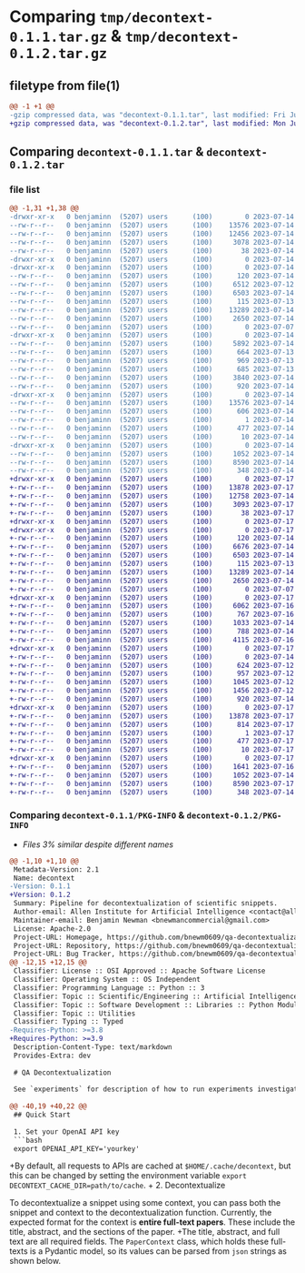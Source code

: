 # Comparing `tmp/decontext-0.1.1.tar.gz` & `tmp/decontext-0.1.2.tar.gz`

## filetype from file(1)

```diff
@@ -1 +1 @@
-gzip compressed data, was "decontext-0.1.1.tar", last modified: Fri Jul 14 02:49:07 2023, max compression
+gzip compressed data, was "decontext-0.1.2.tar", last modified: Mon Jul 17 19:26:07 2023, max compression
```

## Comparing `decontext-0.1.1.tar` & `decontext-0.1.2.tar`

### file list

```diff
@@ -1,31 +1,38 @@
-drwxr-xr-x   0 benjaminn  (5207) users      (100)        0 2023-07-14 02:49:07.214471 decontext-0.1.1/
--rw-r--r--   0 benjaminn  (5207) users      (100)    13576 2023-07-14 02:49:07.213471 decontext-0.1.1/PKG-INFO
--rw-r--r--   0 benjaminn  (5207) users      (100)    12456 2023-07-14 01:41:35.000000 decontext-0.1.1/README.md
--rw-r--r--   0 benjaminn  (5207) users      (100)     3078 2023-07-14 02:38:41.000000 decontext-0.1.1/pyproject.toml
--rw-r--r--   0 benjaminn  (5207) users      (100)       38 2023-07-14 02:49:07.215471 decontext-0.1.1/setup.cfg
-drwxr-xr-x   0 benjaminn  (5207) users      (100)        0 2023-07-14 02:49:07.112475 decontext-0.1.1/src/
-drwxr-xr-x   0 benjaminn  (5207) users      (100)        0 2023-07-14 02:49:07.156473 decontext-0.1.1/src/decontext/
--rw-r--r--   0 benjaminn  (5207) users      (100)      120 2023-07-14 01:43:45.000000 decontext-0.1.1/src/decontext/__init__.py
--rw-r--r--   0 benjaminn  (5207) users      (100)     6512 2023-07-12 22:06:39.000000 decontext-0.1.1/src/decontext/cache.py
--rw-r--r--   0 benjaminn  (5207) users      (100)     6503 2023-07-14 01:23:06.000000 decontext-0.1.1/src/decontext/data_types.py
--rw-r--r--   0 benjaminn  (5207) users      (100)      115 2023-07-13 17:38:14.000000 decontext-0.1.1/src/decontext/logging.py
--rw-r--r--   0 benjaminn  (5207) users      (100)    13289 2023-07-14 01:05:17.000000 decontext-0.1.1/src/decontext/model.py
--rw-r--r--   0 benjaminn  (5207) users      (100)     2650 2023-07-14 02:03:38.000000 decontext-0.1.1/src/decontext/pipeline.py
--rw-r--r--   0 benjaminn  (5207) users      (100)        0 2023-07-07 20:57:14.000000 decontext-0.1.1/src/decontext/py.typed
-drwxr-xr-x   0 benjaminn  (5207) users      (100)        0 2023-07-14 02:49:07.198472 decontext-0.1.1/src/decontext/step/
--rw-r--r--   0 benjaminn  (5207) users      (100)     5892 2023-07-14 00:52:27.000000 decontext-0.1.1/src/decontext/step/qa.py
--rw-r--r--   0 benjaminn  (5207) users      (100)      664 2023-07-13 17:38:14.000000 decontext-0.1.1/src/decontext/step/qgen.py
--rw-r--r--   0 benjaminn  (5207) users      (100)      969 2023-07-13 17:38:14.000000 decontext-0.1.1/src/decontext/step/step.py
--rw-r--r--   0 benjaminn  (5207) users      (100)      685 2023-07-13 17:38:14.000000 decontext-0.1.1/src/decontext/step/synth.py
--rw-r--r--   0 benjaminn  (5207) users      (100)     3840 2023-07-14 01:03:23.000000 decontext-0.1.1/src/decontext/template.py
--rw-r--r--   0 benjaminn  (5207) users      (100)      920 2023-07-14 00:52:27.000000 decontext-0.1.1/src/decontext/utils.py
-drwxr-xr-x   0 benjaminn  (5207) users      (100)        0 2023-07-14 02:49:07.183472 decontext-0.1.1/src/decontext.egg-info/
--rw-r--r--   0 benjaminn  (5207) users      (100)    13576 2023-07-14 02:49:07.000000 decontext-0.1.1/src/decontext.egg-info/PKG-INFO
--rw-r--r--   0 benjaminn  (5207) users      (100)      606 2023-07-14 02:49:07.000000 decontext-0.1.1/src/decontext.egg-info/SOURCES.txt
--rw-r--r--   0 benjaminn  (5207) users      (100)        1 2023-07-14 02:49:07.000000 decontext-0.1.1/src/decontext.egg-info/dependency_links.txt
--rw-r--r--   0 benjaminn  (5207) users      (100)      477 2023-07-14 02:49:07.000000 decontext-0.1.1/src/decontext.egg-info/requires.txt
--rw-r--r--   0 benjaminn  (5207) users      (100)       10 2023-07-14 02:49:07.000000 decontext-0.1.1/src/decontext.egg-info/top_level.txt
-drwxr-xr-x   0 benjaminn  (5207) users      (100)        0 2023-07-14 02:49:07.209471 decontext-0.1.1/tests/
--rw-r--r--   0 benjaminn  (5207) users      (100)     1052 2023-07-14 02:43:59.000000 decontext-0.1.1/tests/test_data_types.py
--rw-r--r--   0 benjaminn  (5207) users      (100)     8590 2023-07-14 00:56:27.000000 decontext-0.1.1/tests/test_pipeline.py
--rw-r--r--   0 benjaminn  (5207) users      (100)      348 2023-07-14 00:52:27.000000 decontext-0.1.1/tests/test_utils.py
+drwxr-xr-x   0 benjaminn  (5207) users      (100)        0 2023-07-17 19:26:07.788131 decontext-0.1.2/
+-rw-r--r--   0 benjaminn  (5207) users      (100)    13878 2023-07-17 19:26:07.786131 decontext-0.1.2/PKG-INFO
+-rw-r--r--   0 benjaminn  (5207) users      (100)    12758 2023-07-14 20:36:02.000000 decontext-0.1.2/README.md
+-rw-r--r--   0 benjaminn  (5207) users      (100)     3093 2023-07-17 19:25:34.000000 decontext-0.1.2/pyproject.toml
+-rw-r--r--   0 benjaminn  (5207) users      (100)       38 2023-07-17 19:26:07.788131 decontext-0.1.2/setup.cfg
+drwxr-xr-x   0 benjaminn  (5207) users      (100)        0 2023-07-17 19:26:07.651137 decontext-0.1.2/src/
+drwxr-xr-x   0 benjaminn  (5207) users      (100)        0 2023-07-17 19:26:07.703135 decontext-0.1.2/src/decontext/
+-rw-r--r--   0 benjaminn  (5207) users      (100)      120 2023-07-14 01:43:45.000000 decontext-0.1.2/src/decontext/__init__.py
+-rw-r--r--   0 benjaminn  (5207) users      (100)     6676 2023-07-14 20:16:15.000000 decontext-0.1.2/src/decontext/cache.py
+-rw-r--r--   0 benjaminn  (5207) users      (100)     6503 2023-07-14 01:23:06.000000 decontext-0.1.2/src/decontext/data_types.py
+-rw-r--r--   0 benjaminn  (5207) users      (100)      115 2023-07-13 17:38:14.000000 decontext-0.1.2/src/decontext/logging.py
+-rw-r--r--   0 benjaminn  (5207) users      (100)    13289 2023-07-14 01:05:17.000000 decontext-0.1.2/src/decontext/model.py
+-rw-r--r--   0 benjaminn  (5207) users      (100)     2650 2023-07-14 02:03:38.000000 decontext-0.1.2/src/decontext/pipeline.py
+-rw-r--r--   0 benjaminn  (5207) users      (100)        0 2023-07-07 20:57:14.000000 decontext-0.1.2/src/decontext/py.typed
+drwxr-xr-x   0 benjaminn  (5207) users      (100)        0 2023-07-17 19:26:07.744133 decontext-0.1.2/src/decontext/step/
+-rw-r--r--   0 benjaminn  (5207) users      (100)     6062 2023-07-16 15:46:42.000000 decontext-0.1.2/src/decontext/step/qa.py
+-rw-r--r--   0 benjaminn  (5207) users      (100)      767 2023-07-16 15:53:33.000000 decontext-0.1.2/src/decontext/step/qgen.py
+-rw-r--r--   0 benjaminn  (5207) users      (100)     1033 2023-07-14 15:49:13.000000 decontext-0.1.2/src/decontext/step/step.py
+-rw-r--r--   0 benjaminn  (5207) users      (100)      788 2023-07-14 16:37:13.000000 decontext-0.1.2/src/decontext/step/synth.py
+-rw-r--r--   0 benjaminn  (5207) users      (100)     4115 2023-07-16 15:54:26.000000 decontext-0.1.2/src/decontext/template.py
+drwxr-xr-x   0 benjaminn  (5207) users      (100)        0 2023-07-17 19:26:07.765132 decontext-0.1.2/src/decontext/templates/
+-rw-r--r--   0 benjaminn  (5207) users      (100)        0 2023-07-14 15:40:25.000000 decontext-0.1.2/src/decontext/templates/__init__.py
+-rw-r--r--   0 benjaminn  (5207) users      (100)      624 2023-07-12 00:22:38.000000 decontext-0.1.2/src/decontext/templates/qa_fulltext.yaml
+-rw-r--r--   0 benjaminn  (5207) users      (100)      957 2023-07-12 20:55:22.000000 decontext-0.1.2/src/decontext/templates/qa_retrieval.yaml
+-rw-r--r--   0 benjaminn  (5207) users      (100)     1045 2023-07-12 00:21:41.000000 decontext-0.1.2/src/decontext/templates/qgen.yaml
+-rw-r--r--   0 benjaminn  (5207) users      (100)     1456 2023-07-12 00:19:47.000000 decontext-0.1.2/src/decontext/templates/synth.yaml
+-rw-r--r--   0 benjaminn  (5207) users      (100)      920 2023-07-14 00:52:27.000000 decontext-0.1.2/src/decontext/utils.py
+drwxr-xr-x   0 benjaminn  (5207) users      (100)        0 2023-07-17 19:26:07.727134 decontext-0.1.2/src/decontext.egg-info/
+-rw-r--r--   0 benjaminn  (5207) users      (100)    13878 2023-07-17 19:26:07.000000 decontext-0.1.2/src/decontext.egg-info/PKG-INFO
+-rw-r--r--   0 benjaminn  (5207) users      (100)      814 2023-07-17 19:26:07.000000 decontext-0.1.2/src/decontext.egg-info/SOURCES.txt
+-rw-r--r--   0 benjaminn  (5207) users      (100)        1 2023-07-17 19:26:07.000000 decontext-0.1.2/src/decontext.egg-info/dependency_links.txt
+-rw-r--r--   0 benjaminn  (5207) users      (100)      477 2023-07-17 19:26:07.000000 decontext-0.1.2/src/decontext.egg-info/requires.txt
+-rw-r--r--   0 benjaminn  (5207) users      (100)       10 2023-07-17 19:26:07.000000 decontext-0.1.2/src/decontext.egg-info/top_level.txt
+drwxr-xr-x   0 benjaminn  (5207) users      (100)        0 2023-07-17 19:26:07.783131 decontext-0.1.2/tests/
+-rw-r--r--   0 benjaminn  (5207) users      (100)     1641 2023-07-16 15:53:55.000000 decontext-0.1.2/tests/test_cache.py
+-rw-r--r--   0 benjaminn  (5207) users      (100)     1052 2023-07-14 02:43:59.000000 decontext-0.1.2/tests/test_data_types.py
+-rw-r--r--   0 benjaminn  (5207) users      (100)     8590 2023-07-17 19:02:09.000000 decontext-0.1.2/tests/test_pipeline.py
+-rw-r--r--   0 benjaminn  (5207) users      (100)      348 2023-07-14 00:52:27.000000 decontext-0.1.2/tests/test_utils.py
```

### Comparing `decontext-0.1.1/PKG-INFO` & `decontext-0.1.2/PKG-INFO`

 * *Files 3% similar despite different names*

```diff
@@ -1,10 +1,10 @@
 Metadata-Version: 2.1
 Name: decontext
-Version: 0.1.1
+Version: 0.1.2
 Summary: Pipeline for decontextualization of scientific snippets.
 Author-email: Allen Institute for Artificial Intelligence <contact@allenai.org>, Benjamin Newman <bnewmancommercial@gmail.com>, Luca Soldaini <luca@soldaini.net>, Kyle Lo <kylel@allenai.org>
 Maintainer-email: Benjamin Newman <bnewmancommercial@gmail.com>
 License: Apache-2.0
 Project-URL: Homepage, https://github.com/bnewm0609/qa-decontextualization
 Project-URL: Repository, https://github.com/bnewm0609/qa-decontextualization
 Project-URL: Bug Tracker, https://github.com/bnewm0609/qa-decontextualization/issues
@@ -12,15 +12,15 @@
 Classifier: License :: OSI Approved :: Apache Software License
 Classifier: Operating System :: OS Independent
 Classifier: Programming Language :: Python :: 3
 Classifier: Topic :: Scientific/Engineering :: Artificial Intelligence
 Classifier: Topic :: Software Development :: Libraries :: Python Modules
 Classifier: Topic :: Utilities
 Classifier: Typing :: Typed
-Requires-Python: >=3.8
+Requires-Python: >=3.9
 Description-Content-Type: text/markdown
 Provides-Extra: dev
 
 # QA Decontextualization
 
 See `experiments` for description of how to run experiments investigating this method.
 
@@ -40,19 +40,22 @@
 ## Quick Start
 
 1. Set your OpenAI API key
 ```bash
 export OPENAI_API_KEY='yourkey'
 ```
 
+By default, all requests to APIs are cached at `$HOME/.cache/decontext`, but this can be changed by setting the environment variable `export DECONTEXT_CACHE_DIR=path/to/cache`.
+
 2. Decontextualize
 
 To decontextualize a snippet using some context, you can pass both the snippet and context to the decontextualization function.
 Currently, the expected format for the context is __entire full-text papers__.
 These include the title, abstract, and the sections of the paper.
+The title, abstract, and full text are all required fields.
 The `PaperContext` class, which holds these full-texts is a Pydantic model, so its values can be parsed from `json` strings as shown below.
 <!-- The decontextualization will be best if it includes certain parts of the paper: especially the title, abstract, and the paragraph surrounding the snippet. If these can't be found, a warning will be raised.
 ```python
 from decontext import decontext
 
 context_paragraph_1 = "Data collection. Subreddits are sub-communities on Reddit oriented around specific interests or topics, such as technology or politics. Sampling from Reddit as a whole would bias the model towards the most commonly discussed content. But by sampling posts from individual subreddits, we can control the kinds of posts we use to train our model. To collect a diverse training dataset, we have randomly sampled 1000 posts each from the subreddits politics, business, science, and AskReddit, and 1000 additional posts from the Reddit frontpage. All posts in our sample appeared between January 2007 and March 2015, and to control for length effects, contain between 300 and 400 characters. This results in a total training dataset of 5000 posts."
 
@@ -116,14 +119,15 @@
 Additionally, the `decontext` function also supports using multiple papers as context:
 ```python
 decontext(snippet=snippet, context=paper_1_context, additional_context=[paper_2_context])
 ```
 The argument `context` should be the one that contains the snippet. The argument `additional_context` can contain other potentially useful material (e.g. papers that are cited in the snippet).
 
 3. Debugging
+
 For debugging purposes, it's useful to have access to the intermediate outputs of the pipeline. To show these, set the `return_metadata` argument to `True`. The returned metadata is an instance of `decontext.PaperSnippet`, which contains these outputs along with the cost of the run.
 ```python
 new_snippet, metadata = decontext(snippet, paper_1, return_metadata=True)
 
 >   PaperSnippet({
         "idx": "<unique identifier for the snippet>" ,
         "snippet": "<original snippet>",
@@ -212,33 +216,32 @@
     TemplateQAStep(),
     TemplateSynthStep(),
 ])
 
 decontext(snippet=snippet, context=context, pipeline=pipeline)
 ```
 
-
+The templates used to prompt OpenAI models for the default Pipeline are `yaml` files defined in `src/decontext/templates`.
 
 ## Function Declaration
 ```python
 def decontext(
     snippet: str,
-    context: PaperContext, # Union[str, List[str], PaperContext, List[PaperContext]],
+    context: PaperContext,
     additional_contexts: Optional[List[PaperContext]] = None,
-    # config: Union[Config, str, Path] = "configs/default.yaml",
     pipeline: Optional[Pipeline] = None,
     return_metadata: bool = False,
 ) -> Union[str, Tuple[str, PaperSnippet]]:
     """Decontextualizes the snippet using the given context according to the given config.
 
     Args:
         snippet: The text snippet to decontextualize.
         context: The context to incorporate into the decontextualization. This context must include the snippet.
         additional_contexts: Additional context to use in the decontextualization (eg papers that are cited in the snippet).
-        pipeline: The pipeline to run on the snippet.
+        pipeline: The pipeline to run on the snippet. If not provided, a default retrieval-based pipeline will be run.
         return_metadata: Flag for returning the PaperSnippet object with intermediate outputs. (See below).
 
     Returns:
         string with the decontextualized version of the snippet.
 
         if `return_metadata = True`, additionally return the intermediate results for each step of the pipeline
         as described above.
```

### Comparing `decontext-0.1.1/README.md` & `decontext-0.1.2/README.md`

 * *Files 1% similar despite different names*

```diff
@@ -18,19 +18,22 @@
 ## Quick Start
 
 1. Set your OpenAI API key
 ```bash
 export OPENAI_API_KEY='yourkey'
 ```
 
+By default, all requests to APIs are cached at `$HOME/.cache/decontext`, but this can be changed by setting the environment variable `export DECONTEXT_CACHE_DIR=path/to/cache`.
+
 2. Decontextualize
 
 To decontextualize a snippet using some context, you can pass both the snippet and context to the decontextualization function.
 Currently, the expected format for the context is __entire full-text papers__.
 These include the title, abstract, and the sections of the paper.
+The title, abstract, and full text are all required fields.
 The `PaperContext` class, which holds these full-texts is a Pydantic model, so its values can be parsed from `json` strings as shown below.
 <!-- The decontextualization will be best if it includes certain parts of the paper: especially the title, abstract, and the paragraph surrounding the snippet. If these can't be found, a warning will be raised.
 ```python
 from decontext import decontext
 
 context_paragraph_1 = "Data collection. Subreddits are sub-communities on Reddit oriented around specific interests or topics, such as technology or politics. Sampling from Reddit as a whole would bias the model towards the most commonly discussed content. But by sampling posts from individual subreddits, we can control the kinds of posts we use to train our model. To collect a diverse training dataset, we have randomly sampled 1000 posts each from the subreddits politics, business, science, and AskReddit, and 1000 additional posts from the Reddit frontpage. All posts in our sample appeared between January 2007 and March 2015, and to control for length effects, contain between 300 and 400 characters. This results in a total training dataset of 5000 posts."
 
@@ -94,14 +97,15 @@
 Additionally, the `decontext` function also supports using multiple papers as context:
 ```python
 decontext(snippet=snippet, context=paper_1_context, additional_context=[paper_2_context])
 ```
 The argument `context` should be the one that contains the snippet. The argument `additional_context` can contain other potentially useful material (e.g. papers that are cited in the snippet).
 
 3. Debugging
+
 For debugging purposes, it's useful to have access to the intermediate outputs of the pipeline. To show these, set the `return_metadata` argument to `True`. The returned metadata is an instance of `decontext.PaperSnippet`, which contains these outputs along with the cost of the run.
 ```python
 new_snippet, metadata = decontext(snippet, paper_1, return_metadata=True)
 
 >   PaperSnippet({
         "idx": "<unique identifier for the snippet>" ,
         "snippet": "<original snippet>",
@@ -190,33 +194,32 @@
     TemplateQAStep(),
     TemplateSynthStep(),
 ])
 
 decontext(snippet=snippet, context=context, pipeline=pipeline)
 ```
 
-
+The templates used to prompt OpenAI models for the default Pipeline are `yaml` files defined in `src/decontext/templates`.
 
 ## Function Declaration
 ```python
 def decontext(
     snippet: str,
-    context: PaperContext, # Union[str, List[str], PaperContext, List[PaperContext]],
+    context: PaperContext,
     additional_contexts: Optional[List[PaperContext]] = None,
-    # config: Union[Config, str, Path] = "configs/default.yaml",
     pipeline: Optional[Pipeline] = None,
     return_metadata: bool = False,
 ) -> Union[str, Tuple[str, PaperSnippet]]:
     """Decontextualizes the snippet using the given context according to the given config.
 
     Args:
         snippet: The text snippet to decontextualize.
         context: The context to incorporate into the decontextualization. This context must include the snippet.
         additional_contexts: Additional context to use in the decontextualization (eg papers that are cited in the snippet).
-        pipeline: The pipeline to run on the snippet.
+        pipeline: The pipeline to run on the snippet. If not provided, a default retrieval-based pipeline will be run.
         return_metadata: Flag for returning the PaperSnippet object with intermediate outputs. (See below).
 
     Returns:
         string with the decontextualized version of the snippet.
 
         if `return_metadata = True`, additionally return the intermediate results for each step of the pipeline
         as described above.
```

### Comparing `decontext-0.1.1/pyproject.toml` & `decontext-0.1.2/pyproject.toml`

 * *Files 2% similar despite different names*

```diff
@@ -1,16 +1,16 @@
 [project]
 name = "decontext"
-version = "0.1.1"
+version = "0.1.2"
 description = """\
 Pipeline for decontextualization of scientific snippets.
 """
 license = {text = "Apache-2.0"}
 readme = "README.md"
-requires-python = ">=3.8"
+requires-python = ">=3.9"
 dependencies = [
     "anthropic==0.2.10",
     "diskcache==5.6.1",
     "filelock==3.12.2",
     "Jinja2==3.1.2",
     "shadow-scholar==0.6.1",
     "omegaconf==2.2.3",
@@ -65,15 +65,15 @@
 "Bug Tracker" = "https://github.com/bnewm0609/qa-decontextualization/issues"
 
 
 [tool.setuptools.packages.find]
 where = ["src"]
 
 [tool.setuptools.package-data]
-decontext = ["py.typed"]
+decontext = ["py.typed", "templates/*"]
 
 
 [build-system]
 build-backend = "setuptools.build_meta"
 requires = [
     "setuptools >= 61.0.0",
     "pip >= 21.0.0",
```

### Comparing `decontext-0.1.1/src/decontext/cache.py` & `decontext-0.1.2/src/decontext/cache.py`

 * *Files 7% similar despite different names*

```diff
@@ -1,16 +1,20 @@
 import json
+import os
 from pathlib import Path
 
 from diskcache import Index
 from filelock import FileLock
 
 
-OPENAI_CACHE_DIR = f"{Path.home()}/nfs/.cache/openai/"
-OPENAI_DISKCACHE_DIR = f"{Path.home()}/nfs/.cache/openai_diskcache/"
+CACHE_DIR = os.environ.get(
+    "DECONTEXT_CACHE_DIR", f"{Path.home()}/.cache/decontext"
+)
+OPENAI_CACHE_DIR = f"{CACHE_DIR}/jsoncache/"
+OPENAI_DISKCACHE_DIR = f"{CACHE_DIR}/diskcache/"
 
 
 class DiskCache:
     def __init__(
         self, cache: dict, cache_dir: str, enforce_cached: bool = False
     ) -> None:
         """Initialize the Cache.
@@ -55,14 +59,16 @@
         Args:
             key (str): The key to the cache.
             fn (Callable): The function to call upon a cache miss.
 
         Returns:
             The value stored at the key or the result of calling the function.
         """
+        # breakpoint()
+        # assert self.cache_dir == "~/nfs/.cache/decontext/diskcache"
         if key in self._cache:
             print("Found example in cache")
             return self._cache[key]
         else:
             if not self.enforce_cached:
                 self._cache[key] = fn()
                 # self.save()
```

### Comparing `decontext-0.1.1/src/decontext/data_types.py` & `decontext-0.1.2/src/decontext/data_types.py`

 * *Files identical despite different names*

### Comparing `decontext-0.1.1/src/decontext/model.py` & `decontext-0.1.2/src/decontext/model.py`

 * *Files identical despite different names*

### Comparing `decontext-0.1.1/src/decontext/pipeline.py` & `decontext-0.1.2/src/decontext/pipeline.py`

 * *Files identical despite different names*

### Comparing `decontext-0.1.1/src/decontext/step/qa.py` & `decontext-0.1.2/src/decontext/step/qa.py`

 * *Files 8% similar despite different names*

```diff
@@ -1,27 +1,28 @@
 import json
 import os
 import tempfile
 from collections import defaultdict
 from contextlib import ExitStack
+from importlib import resources
 
 from shadow_scholar.app import pdod
 
 from decontext.data_types import PaperSnippet, Section
 from decontext.step.step import QAStep, TemplatePipelineStep
 from decontext.utils import none_check
 
 
 class TemplateRetrievalQAStep(QAStep, TemplatePipelineStep):
     """Template step that does retrieval"""
 
     def __init__(self):
-        super().__init__(
-            model_name="gpt-4", template="templates/qa_retrieval.yaml"
-        )
+        with resources.path("decontext.templates", "qa_retrieval.yaml") as f:
+            template_path = f
+        super().__init__(model_name="gpt-4", template=template_path)
 
     def retrieve(self, paper_snippet: PaperSnippet):
         # TODO: cache these
         additional_contexts = none_check(paper_snippet.additional_contexts, [])
         contexts = [paper_snippet.context] + additional_contexts
         # 1. create the doc(s)
 
@@ -98,15 +99,14 @@
             os.remove(query_file_name)
             os.remove(retrieval_output_file_name)
 
         return paper_retrieval_output_file
 
     def run(self, snippet: PaperSnippet):
         self.retrieve(snippet)
-
         for question in snippet.qae:
             unique_evidence = set(
                 [
                     ev.paragraph
                     for ev in (none_check(question.evidence, []))
                     if (
                         ev.paragraph != snippet.context.abstract
@@ -127,31 +127,30 @@
                     "title": snippet.context.title,
                     "abstract": snippet.context.abstract,
                     "section_with_snippet": section_with_snippet,
                     "paragraph_with_snippet": paragraph_with_snippet,
                     "unique_evidence": list(unique_evidence),
                 }
             )
-
             result = self.model(prompt)
             answer = self.model.extract_text(result)
             snippet.add_answer(qid=question.qid, answer=answer)
             snippet.add_cost(result.cost)
 
 
 class TemplateFullTextQAStep(QAStep, TemplatePipelineStep):
     """Runs the QA component of the decontextualization Pipeline using the whole context paper.
 
     All additional context papers are ignored.
     """
 
     def __init__(self):
-        super().__init__(
-            model_name="gpt-4", template="templates/qa_fulltext.yaml"
-        )
+        with resources.path("decontext.templates", "qa_fulltext.yaml") as f:
+            template_path = f
+        super().__init__(model_name="gpt-4", template=template_path)
 
     def run(self, snippet: PaperSnippet):
         for question in snippet.qae:
             prompt = self.template.fill(
                 {
                     "snippet": snippet.snippet,
                     "question": question.question,
```

### Comparing `decontext-0.1.1/src/decontext/step/qgen.py` & `decontext-0.1.2/src/decontext/step/synth.py`

 * *Files 24% similar despite different names*

```diff
@@ -1,18 +1,24 @@
+from importlib import resources
+
 from decontext.data_types import PaperSnippet
-from decontext.step.step import TemplatePipelineStep, QGenStep
+from .step import TemplatePipelineStep, SynthesisStep
 
 
-class TemplateQGenStep(QGenStep, TemplatePipelineStep):
+class TemplateSynthStep(SynthesisStep, TemplatePipelineStep):
     def __init__(self):
-        super().__init__(
-            model_name="text-davinci-003", template="templates/qgen.yaml"
-        )
+        with resources.path("decontext.templates", "synth.yaml") as f:
+            template_path = f
+        super().__init__(model_name="text-davinci-003", template=template_path)
 
     def run(self, snippet: PaperSnippet):
-        prompt = self.template.fill(snippet.dict())
+        prompt = self.template.fill(
+            {
+                "questions": snippet.qae,
+                "sentence": snippet.snippet,
+            }
+        )
+
         response = self.model(prompt)
-        text = self.model.extract_text(response)
-        for line in text.strip().splitlines():
-            question = line.lstrip(" -*")
-            snippet.add_question(question=question)
+        synth = self.model.extract_text(response)
+        snippet.add_decontextualized_snippet(synth)
         snippet.add_cost(response.cost)
```

### Comparing `decontext-0.1.1/src/decontext/step/step.py` & `decontext-0.1.2/src/decontext/step/step.py`

 * *Files 13% similar despite different names*

```diff
@@ -1,7 +1,10 @@
+from pathlib import Path
+from typing import Union
+
 from decontext.data_types import PaperSnippet
 from decontext.model import load_model
 from decontext.template import Template
 
 
 class PipelineStep:
     """Base class for Pipeline components."""
@@ -25,15 +28,15 @@
 class SynthesisStep(PipelineStep):
     name = "synth"
 
 
 class TemplatePipelineStep(PipelineStep):
     """Base class for steps that use templates"""
 
-    def __init__(self, model_name: str, template: str):
+    def __init__(self, model_name: str, template: Union[str, Path]):
         """Initialize the Pipeline step by loading a model
 
         Args:
             model_name (str): name of the api model to use (e.g. 'text-davinci-003')
             template (str): template or path to template
         """
```

### Comparing `decontext-0.1.1/src/decontext/template.py` & `decontext-0.1.2/src/decontext/template.py`

 * *Files 12% similar despite different names*

```diff
@@ -5,24 +5,24 @@
 from jinja2 import Template as JTemplate
 import yaml
 
 from decontext.data_types import OpenAIChatMessage
 
 
 class Template:
-    def __init__(self, template: Union[str, List]):
+    def __init__(self, template: Union[Path, str, List]):
         self.template = self.load_template(template)
 
         if isinstance(self.template, str):
             self.template_type = "completion"
         else:
             self.template_type = "openai_chat"
 
     def load_template(
-        self, template: Union[str, List]
+        self, template: Union[Path, str, List]
     ) -> Union[List[OpenAIChatMessage], str]:
         """Load the template from the config.
 
         The passed template takes one of three forms:
         1. a list[dict[str, str]] (for the OpenAI Chat Endpoint). The keys are the role ("user", "system")
             and the values are the template for that message. The dict[str, str] is converted into an
             `OpenAIChatMessage`.
@@ -34,48 +34,53 @@
             template (Union[str, list]): The template or a path to a yaml file with template.
 
         Returns:
             list[OpenAIChatMessage] for the OpenAI Chat API case and a str for the Completion or Claude
             cases with the template. The template is not filled at this point.
         """
 
+        loaded_template: Union[List[OpenAIChatMessage], str] = ""
         # there are a few choices for template:
-        if (
+        if isinstance(template, Path) or (
             isinstance(template, str)
             and len(template) < 256
             and Path(template).is_file()
         ):
+            template = str(template)
             # the template is a path to a file - read the template from the file
             with open(template) as f:
                 if template.endswith("yaml"):
-                    template = yaml.safe_load(f)["template"]
-                    if isinstance(template, list):  # we're using OpenAI chat
-                        template = [
-                            OpenAIChatMessage(**item) for item in template
+                    loaded_template = yaml.safe_load(f)["template"]
+                    if isinstance(
+                        loaded_template, list
+                    ):  # we're using OpenAI chat
+                        loaded_template = [
+                            OpenAIChatMessage(**item)
+                            for item in loaded_template
                         ]
                 else:
-                    template = f.read()
+                    loaded_template = f.read()
         elif isinstance(template, str):
             # assume the template is for a non-chat model. It also could be a path that's misspelled.
             if template.endswith(".yaml") or template.endswith(".txt"):
                 raise FileNotFoundError(
                     f"Make sure path is correct. Unable to find this file: {template}"
                 )
-            template = template
+            loaded_template = template
         elif isinstance(
             template, list
         ):  # or isinstance(template, ListConfig):
             # assume that the passsed thing is the template dict itself
-            template = [OpenAIChatMessage(**item) for item in template]
+            loaded_template = [OpenAIChatMessage(**item) for item in template]
         else:
             raise ValueError(
                 "Template must be either a string, list or path to a valid file"
             )
 
-        return template
+        return loaded_template
 
     def fill(self, fields: dict) -> Union[List[OpenAIChatMessage], str]:
         result: Union[List[OpenAIChatMessage], str] = ""
         if self.template_type == "completion":
             result = JTemplate(
                 self.template, undefined=StrictUndefined
             ).render(fields)
```

### Comparing `decontext-0.1.1/src/decontext/utils.py` & `decontext-0.1.2/src/decontext/utils.py`

 * *Files identical despite different names*

### Comparing `decontext-0.1.1/src/decontext.egg-info/PKG-INFO` & `decontext-0.1.2/src/decontext.egg-info/PKG-INFO`

 * *Files 3% similar despite different names*

```diff
@@ -1,10 +1,10 @@
 Metadata-Version: 2.1
 Name: decontext
-Version: 0.1.1
+Version: 0.1.2
 Summary: Pipeline for decontextualization of scientific snippets.
 Author-email: Allen Institute for Artificial Intelligence <contact@allenai.org>, Benjamin Newman <bnewmancommercial@gmail.com>, Luca Soldaini <luca@soldaini.net>, Kyle Lo <kylel@allenai.org>
 Maintainer-email: Benjamin Newman <bnewmancommercial@gmail.com>
 License: Apache-2.0
 Project-URL: Homepage, https://github.com/bnewm0609/qa-decontextualization
 Project-URL: Repository, https://github.com/bnewm0609/qa-decontextualization
 Project-URL: Bug Tracker, https://github.com/bnewm0609/qa-decontextualization/issues
@@ -12,15 +12,15 @@
 Classifier: License :: OSI Approved :: Apache Software License
 Classifier: Operating System :: OS Independent
 Classifier: Programming Language :: Python :: 3
 Classifier: Topic :: Scientific/Engineering :: Artificial Intelligence
 Classifier: Topic :: Software Development :: Libraries :: Python Modules
 Classifier: Topic :: Utilities
 Classifier: Typing :: Typed
-Requires-Python: >=3.8
+Requires-Python: >=3.9
 Description-Content-Type: text/markdown
 Provides-Extra: dev
 
 # QA Decontextualization
 
 See `experiments` for description of how to run experiments investigating this method.
 
@@ -40,19 +40,22 @@
 ## Quick Start
 
 1. Set your OpenAI API key
 ```bash
 export OPENAI_API_KEY='yourkey'
 ```
 
+By default, all requests to APIs are cached at `$HOME/.cache/decontext`, but this can be changed by setting the environment variable `export DECONTEXT_CACHE_DIR=path/to/cache`.
+
 2. Decontextualize
 
 To decontextualize a snippet using some context, you can pass both the snippet and context to the decontextualization function.
 Currently, the expected format for the context is __entire full-text papers__.
 These include the title, abstract, and the sections of the paper.
+The title, abstract, and full text are all required fields.
 The `PaperContext` class, which holds these full-texts is a Pydantic model, so its values can be parsed from `json` strings as shown below.
 <!-- The decontextualization will be best if it includes certain parts of the paper: especially the title, abstract, and the paragraph surrounding the snippet. If these can't be found, a warning will be raised.
 ```python
 from decontext import decontext
 
 context_paragraph_1 = "Data collection. Subreddits are sub-communities on Reddit oriented around specific interests or topics, such as technology or politics. Sampling from Reddit as a whole would bias the model towards the most commonly discussed content. But by sampling posts from individual subreddits, we can control the kinds of posts we use to train our model. To collect a diverse training dataset, we have randomly sampled 1000 posts each from the subreddits politics, business, science, and AskReddit, and 1000 additional posts from the Reddit frontpage. All posts in our sample appeared between January 2007 and March 2015, and to control for length effects, contain between 300 and 400 characters. This results in a total training dataset of 5000 posts."
 
@@ -116,14 +119,15 @@
 Additionally, the `decontext` function also supports using multiple papers as context:
 ```python
 decontext(snippet=snippet, context=paper_1_context, additional_context=[paper_2_context])
 ```
 The argument `context` should be the one that contains the snippet. The argument `additional_context` can contain other potentially useful material (e.g. papers that are cited in the snippet).
 
 3. Debugging
+
 For debugging purposes, it's useful to have access to the intermediate outputs of the pipeline. To show these, set the `return_metadata` argument to `True`. The returned metadata is an instance of `decontext.PaperSnippet`, which contains these outputs along with the cost of the run.
 ```python
 new_snippet, metadata = decontext(snippet, paper_1, return_metadata=True)
 
 >   PaperSnippet({
         "idx": "<unique identifier for the snippet>" ,
         "snippet": "<original snippet>",
@@ -212,33 +216,32 @@
     TemplateQAStep(),
     TemplateSynthStep(),
 ])
 
 decontext(snippet=snippet, context=context, pipeline=pipeline)
 ```
 
-
+The templates used to prompt OpenAI models for the default Pipeline are `yaml` files defined in `src/decontext/templates`.
 
 ## Function Declaration
 ```python
 def decontext(
     snippet: str,
-    context: PaperContext, # Union[str, List[str], PaperContext, List[PaperContext]],
+    context: PaperContext,
     additional_contexts: Optional[List[PaperContext]] = None,
-    # config: Union[Config, str, Path] = "configs/default.yaml",
     pipeline: Optional[Pipeline] = None,
     return_metadata: bool = False,
 ) -> Union[str, Tuple[str, PaperSnippet]]:
     """Decontextualizes the snippet using the given context according to the given config.
 
     Args:
         snippet: The text snippet to decontextualize.
         context: The context to incorporate into the decontextualization. This context must include the snippet.
         additional_contexts: Additional context to use in the decontextualization (eg papers that are cited in the snippet).
-        pipeline: The pipeline to run on the snippet.
+        pipeline: The pipeline to run on the snippet. If not provided, a default retrieval-based pipeline will be run.
         return_metadata: Flag for returning the PaperSnippet object with intermediate outputs. (See below).
 
     Returns:
         string with the decontextualized version of the snippet.
 
         if `return_metadata = True`, additionally return the intermediate results for each step of the pipeline
         as described above.
```

### Comparing `decontext-0.1.1/src/decontext.egg-info/SOURCES.txt` & `decontext-0.1.2/src/decontext.egg-info/SOURCES.txt`

 * *Files 8% similar despite different names*

```diff
@@ -14,10 +14,16 @@
 src/decontext.egg-info/dependency_links.txt
 src/decontext.egg-info/requires.txt
 src/decontext.egg-info/top_level.txt
 src/decontext/step/qa.py
 src/decontext/step/qgen.py
 src/decontext/step/step.py
 src/decontext/step/synth.py
+src/decontext/templates/__init__.py
+src/decontext/templates/qa_fulltext.yaml
+src/decontext/templates/qa_retrieval.yaml
+src/decontext/templates/qgen.yaml
+src/decontext/templates/synth.yaml
+tests/test_cache.py
 tests/test_data_types.py
 tests/test_pipeline.py
 tests/test_utils.py
```

### Comparing `decontext-0.1.1/tests/test_data_types.py` & `decontext-0.1.2/tests/test_data_types.py`

 * *Files identical despite different names*

### Comparing `decontext-0.1.1/tests/test_pipeline.py` & `decontext-0.1.2/tests/test_pipeline.py`

 * *Files identical despite different names*

